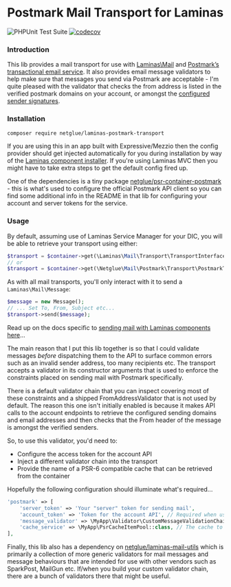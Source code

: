 # Postmark Mail Transport for Laminas

![PHPUnit Test Suite](https://github.com/netglue/laminas-postmark-transport/workflows/Continuous%20Integration/badge.svg)
[![codecov](https://codecov.io/gh/netglue/laminas-postmark-transport/branch/main/graph/badge.svg)](https://codecov.io/gh/netglue/laminas-postmark-transport)

### Introduction

This lib provides a mail transport for use with [Laminas\Mail](https://github.com/laminas/laminas-mail) and [Postmark’s transactional email service](https://postmarkapp.com). It also provides email message validators to help make sure that messages you send via Postmark are acceptable - I'm quite pleased with the validator that checks the from address is listed in the verified postmark domains on your account, or amongst the [configured sender signatures](https://postmarkapp.com/manual#step-2-set-up-the-address-you-plan-to-send-from).

### Installation

```bash
composer require netglue/laminas-postmark-transport
```

If you are using this in an app built with Expressive/Mezzio then the config provider should get injected automatically for you during installation by way of the [Laminas component installer](https://docs.laminas.dev/laminas-component-installer/). If you're using Laminas MVC then you might have to take extra steps to get the default config fired up.

One of the dependencies is a tiny package [netglue/psr-container-postmark](https://github.com/netglue/psr-container-postmark) - this is what's used to configure the official Postmark API client so you can find some additional info in the README in that lib for configuring your account and server tokens for the service.

### Usage

By default, assuming use of Laminas Service Manager for your DIC, you will be able to retrieve your transport using either:
```php
$transport = $container->get(\Laminas\Mail\Transport\TransportInterface::class);
// or
$transport = $container->get(\Netglue\Mail\Postmark\Transport\PostmarkTransport::class);
```

As with all mail transports, you'll only interact with it to send a `Laminas\Mail\Message`:

```php
$message = new Message();
// ... Set To, From, Subject etc...
$transport->send($message);
```

Read up on the docs specific to [sending mail with Laminas components here](https://docs.laminas.dev/laminas-mail/)...

The main reason that I put this lib together is so that I could validate messages _before_ dispatching them to the API to surface common errors such as an invalid sender address, too many recipients etc. The transport accepts a validator in its constructor arguments that is used to enforce the constraints placed on sending mail with Postmark specifically.

There is a default validator chain that you can inspect covering most of these constraints and a shipped FromAddressValidator that is not used by default. The reason this one isn't initially enabled is because it makes API calls to the account endpoints to retrieve the configured sending domains and email addresses and then checks that the From header of the message is amongst the verified senders.

So, to use this validator, you'd need to:

 - Configure the access token for the account API
 - Inject a different validator chain into the transport
 - Provide the name of a PSR-6 compatible cache that can be retrieved from the container

Hopefully the following configuration should illuminate what's required...

```php
'postmark' => [
    'server_token' => 'Your "server" token for sending mail',
    'account_token' => 'Token for the account API', // Required when using the sender validator
    'message_validator' => \MyApp\Validator\CustomMessageValidationChain::class,
    'cache_service' => \MyApp\PsrCacheItemPool::class, // The cache to use for the domain and sender signatures list.
],
```

Finally, this lib also has a dependency on [netglue/laminas-mail-utils](https://github.com/netglue/laminas-mail-utils) which is primarily a collection of more generic validators for mail messages and message behaviours that are intended for use with other vendors such as SparkPost, MailGun etc. If/when you build your custom validator chain, there are a bunch of validators there that might be useful.

